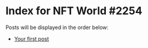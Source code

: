 # Index for NFT World #2254
Posts will be displayed in the order below:

- [Your first post](./001-first.md)

